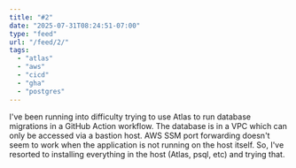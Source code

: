 ```yaml
---
title: "#2"
date: "2025-07-31T08:24:51-07:00"
type: "feed"
url: "/feed/2/"
tags:
  - "atlas"
  - "aws"
  - "cicd"
  - "gha"
  - "postgres"
---
```


I've been running into difficulty trying to use Atlas to run database migrations in a GitHub Action workflow. The database is in a VPC which can only be accessed via a bastion host. AWS SSM port forwarding doesn't seem to work when the application is not running on the host itself. So, I've resorted to installing everything in the host (Atlas, psql, etc) and trying that.
